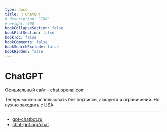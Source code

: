 ```yaml
---
type: docs
title: 🔷 ChatGPT
# description: "IDK"
# weight: 900
bookCollapseSection: false
bookFlatSection: false
bookToc: false
bookComments: false
bookSearchExclude: false
bookHidden: false
---
```


# ChatGPT

Официальный сайт - [chat.openai.com](https://chat.openai.com/?nt)

Теперь можно использовать без подписки, аккаунта и ограничений. Но нужно заходить с USA.

---

- [gpt-chatbot.ru](https://gpt-chatbot.ru/?nt)
- [chat-gpt.org/chat](https://chat-gpt.org/chat?nt)
